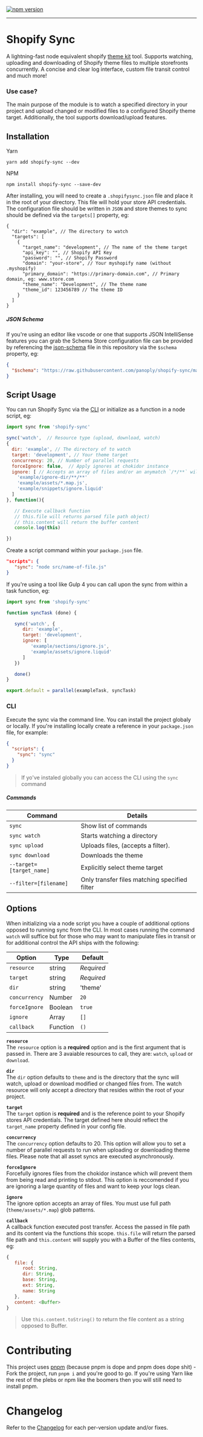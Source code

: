 [![npm version](https://badge.fury.io/js/shopify-sync.svg)](https://www.npmjs.com/package/shopify-sync)

<hr>

# Shopify Sync

A lightning-fast node equivalent shopify [theme kit](https://shopify.github.io/themekit/) tool. Supports watching, uploading and downloading of Shopify theme files to multiple storefronts concurrently. A concise and clear log interface, custom file transit control and much more!

### Use case?

The main purpose of the module is to watch a specified directory in your project and upload changed or modified files to a configured Shopify theme target. Additionally, the tool supports download/upload features.

## Installation

Yarn

```cli
yarn add shopify-sync --dev
```

NPM

```cli
npm install shopify-sync --save-dev
```

After installing, you will need to create a `.shopifysync.json` file and place it in the root of your directory. This file will hold your store API credentials. The configuration file should be written in `JSON` and store themes to sync should be defined via the `targets[]` property, eg:

```jsonc
{
  "dir": "example", // The directory to watch
  "targets": [
    {
      "target_name": "development", // The name of the theme target
      "api_key": "", // Shopify API Key
      "password": "", // Shopify Password
      "domain": "your-store", // Your myshopify name (without .myshopify)
      "primary_domain": "https://primary-domain.com", // Primary domain, eg: www.store.com
      "theme_name": "Development", // The theme name
      "theme_id": 123456789 // The theme ID
    }
  ]
}
```

##### JSON Schema

If you're using an editor like vscode or one that supports JSON IntelliSense features you can grab the Schema Store configuration file can be provided by referencing the [json-schema](https://raw.githubusercontent.com/panoply/shopify-sync/master/json-schema.json) file in this repository via the `$schema` property, eg:

```json
{
  "$schema": "https://raw.githubusercontent.com/panoply/shopify-sync/master/json-schema.json"
}
```

## Script Usage

You can run Shopify Sync via the [CLI](#cli) or initialize as a function in a node script, eg:

```javascript
import sync from 'shopify-sync'

sync('watch',  // Resource type (upload, download, watch)
{
  dir: 'example', // The directory of to watch
  target: 'development', // Your theme target
  concurrency: 20, // Number of parallel requests
  forceIgnore: false,  // Apply ignores at chokidor instance
  ignore: [ // Accepts an array of files and/or an anymatch `/*/**` wildcard
    'example/ignore-dir/**/**'
    'example/assets/*.map.js',
    'example/snippets/ignore.liquid'
  ]
}, function(){

   // Execute callback function
   // this.file will returns parsed file path object)
   // this.content will return the buffer content
   console.log(this)

})

```

Create a script command within your `package.json` file.

```json
"scripts": {
   "sync": "node src/name-of-file.js"
}
```

If you're using a tool like Gulp 4 you can call upon the sync from within a task function, eg:

```javascript
import sync from 'shopify-sync'

function syncTask (done) {

   sync('watch', {
      dir: 'example',
      target: 'development',
      ignore: [
         'example/sections/ignore.js',
         'example/assets/ignore.liquid'
      ]
   })

   done()
}

export.default = parallel(exampleTask, syncTask)

```

### CLI

Execute the sync via the command line. You can install the project globaly or locally. If you're installing locally create a reference in your `package.json` file, for example:

```json
{
  "scripts": {
    "sync": "sync"
  }
}
```

> If yo've instaled globally you can access the CLI using the `sync` command

##### Commands

| Command                  | Details                                       |
| ------------------------ | --------------------------------------------- |
| `sync`                   | Show list of commands                         |
| `sync watch`             | Starts watching a directory                   |
| `sync upload`            | Uploads files, (accepts a filter).            |
| `sync download`          | Downloads the theme                           |
| `--target=[target_name]` | Explicitly select theme target                |
| `--filter=[filename]`    | Only transfer files matching specified filter |

## Options

When initializing via a node script you have a couple of additional options opposed to running sync from the CLI. In most cases running the command `watch` will suffice but for those who may want to manipulate files in transit or for additional control the API ships with the following:

| Option        | Type     | Default    |
| ------------- | -------- | ---------- |
| `resource`    | string   | _Required_ |
| `target`      | string   | _Required_ |
| `dir`         | string   | 'theme'    |
| `concurrency` | Number   | `20`       |
| `forceIgnore` | Boolean  | `true`     |
| `ignore`      | Array    | `[]`       |
| `callback`    | Function | `()`       |

**`resource`** <br>
The `resource` option is a **required** option and is the first argument that is passed in. There are 3 avaiable resources to call, they are: `watch`, `upload` or `download`.

**`dir`**<br>
The `dir` option defaults to `theme` and is the directory that the sync will watch, upload or download modified or changed files from. The watch resource will only accept a directory that resides within the root of your project.

**`target`**<br>
The `target` option is **required** and is the reference point to your Shopify stores API credentials. The target defined here should reflect the `target_name` property defined in your config file.

**`concurrency`**<br>
The `concurrency` option defaults to 20. This option will allow you to set a number of parallel requests to run when uploading or downloading theme files. Please note that all asset syncs are executed asynchronously.

**`forceIgnore`**<br>
Forcefully ignores files from the chokidor instance which will prevent them from being read and printing to stdout. This option is reccomended if you are ignoring a large quantity of files and want to keep your logs clean.

**`ignore`**<br>
The ignore option accepts an array of files. You must use full path (`theme/assets/*.map`) glob patterns.

**`callback`**<br>
A callback function executed post transfer. Access the passed in file path and its content via the functions _this_ scope. `this.file` will return the parsed file path and `this.content` will supply you with a Buffer of the files contents, eg:

```javascript
{
   file: {
      root: String,
      dir: String,
      base: String,
      ext: String,
      name: String
   },
   content: <Buffer>
}
```

> Use `this.content.toString()` to return the file content as a string opposed to Buffer.

# Contributing

This project uses [pnpm](https://pnpm.js.org/en/cli/install) (because pnpm is dope and pnpm does dope shit) - Fork the project, run `pnpm i` and you're good to go. If you're using Yarn like the rest of the plebs or npm like the boomers then you will still need to install pnpm.

# Changelog

Refer to the [Changelog](changelog.md) for each per-version update and/or fixes.
